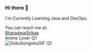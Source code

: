 ### Hi there 👋

<!--
**BharadwajSrikaa/BharadwajSrikaa** is a ✨ _special_ ✨ repository because its `README.md` (this file) appears on your GitHub profile.

- 🔭 I’m currently working 
- 🌱 I’m currently learning ...
- 👯 I’m looking to collaborate on ...
- 🤔 I’m looking for help with ...
- 💬 Ask me about ...
- 📫 How to reach me: ...
- 😄 Pronouns: ...
- ⚡ Fun fact: ...
-->
I'm Currently Learning Java and DevOps.<br/>
<!-- I'm looking for help with DBMS.<br/> -->
You can reach me at:<br/>
[BharadwajSrikaa](https://twitter.com/BharadwajSrikaa)<br/>
Anime Lover 😉!<br/>
![GokuSongokuGIF (2)](https://user-images.githubusercontent.com/75110000/147881526-3142a7e1-399d-478d-9582-9a7092aa3e60.gif)

